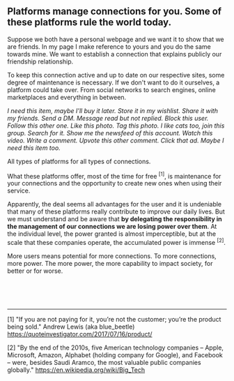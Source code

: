## Platforms manage connections for you. Some of these platforms rule the world today.

Suppose we both have a personal webpage and we want it to show that we are friends. In my page I make reference to yours and you do the same towards mine. We want to establish a connection that explains publicly our friendship relationship.

To keep this connection active and up to date on our respective sites, some degree of maintenance is necessary. If we don't want to do it ourselves, a platform could take over. From social networks to search engines, online marketplaces and everything in between.

*I need this item, maybe I'll buy it later. Store it in my wishlist. Share it with my friends. Send a DM. Message read but not replied. Block this user. Follow this other one. Like this photo. Tag this photo. I like cats too, join this group. Search for it. Show me the newsfeed of this account. Watch this video. Write a comment. Upvote this other comment. Click that ad. Maybe I need this item too.*

All types of platforms for all types of connections. 

What these platforms offer, most of the time for free <sup>[1]</sup>, is maintenance for your connections and the opportunity to create new ones when using their service.

Apparently, the deal seems all advantages for the user and it is undeniable that many of these platforms really contribute to improve our daily lives. But we must understand and be aware that **by delegating the responsibility in the management of our connections we are losing power over them**. At the individual level, the power granted is almost imperceptible, but at the scale that these companies operate, the accumulated power is immense <sup>[2]</sup>.

More users means potential for more connections. To more connections, more power. The more power, the more capability to impact society, for better or for worse.

<br><br><br>

---

[1] "If you are not paying for it, you’re not the customer; you’re the product being sold." Andrew Lewis (aka blue_beetle) https://quoteinvestigator.com/2017/07/16/product/

[2] "By the end of the 2010s, five American technology companies – Apple, Microsoft, Amazon, Alphabet (holding company for Google), and Facebook – were, besides Saudi Aramco, the most valuable public companies globally." https://en.wikipedia.org/wiki/Big_Tech